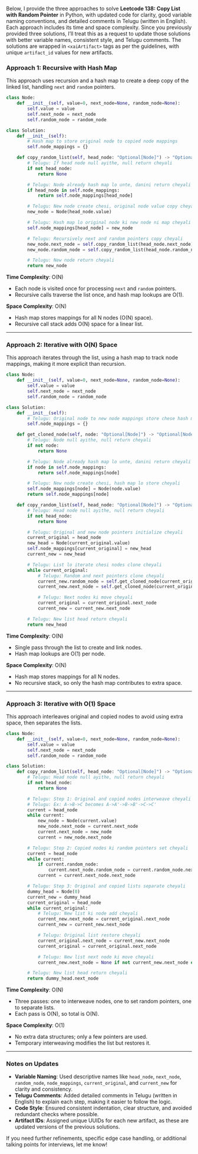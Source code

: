 Below, I provide the three approaches to solve **Leetcode 138: Copy List with Random Pointer** in Python, with updated code for clarity, good variable naming conventions, and detailed comments in Telugu (written in English). Each approach includes its time and space complexity. Since you previously provided three solutions, I’ll treat this as a request to update those solutions with better variable names, consistent style, and Telugu comments. The solutions are wrapped in `<xaiArtifact>` tags as per the guidelines, with unique `artifact_id` values for new artifacts.

### Approach 1: Recursive with Hash Map
This approach uses recursion and a hash map to create a deep copy of the linked list, handling `next` and `random` pointers.

```python
class Node:
    def __init__(self, value=0, next_node=None, random_node=None):
        self.value = value
        self.next_node = next_node
        self.random_node = random_node

class Solution:
    def __init__(self):
        # Hash map to store original node to copied node mappings
        self.node_mappings = {}

    def copy_random_list(self, head_node: "Optional[Node]") -> "Optional[Node]":
        # Telugu: If head node null ayithe, null return cheyali
        if not head_node:
            return None

        # Telugu: Node already hash map lo unte, danini return cheyali to avoid cycles
        if head_node in self.node_mappings:
            return self.node_mappings[head_node]

        # Telugu: New node create chesi, original node value copy cheyali
        new_node = Node(head_node.value)

        # Telugu: Hash map lo original node ki new node ni map cheyali
        self.node_mappings[head_node] = new_node

        # Telugu: Recursively next and random pointers copy cheyali
        new_node.next_node = self.copy_random_list(head_node.next_node)
        new_node.random_node = self.copy_random_list(head_node.random_node)

        # Telugu: New node return cheyali
        return new_node
```

**Time Complexity**: O(N)
- Each node is visited once for processing `next` and `random` pointers.
- Recursive calls traverse the list once, and hash map lookups are O(1).

**Space Complexity**: O(N)
- Hash map stores mappings for all N nodes (O(N) space).
- Recursive call stack adds O(N) space for a linear list.

---

### Approach 2: Iterative with O(N) Space
This approach iterates through the list, using a hash map to track node mappings, making it more explicit than recursion.

```python
class Node:
    def __init__(self, value=0, next_node=None, random_node=None):
        self.value = value
        self.next_node = next_node
        self.random_node = random_node

class Solution:
    def __init__(self):
        # Telugu: Original node to new node mappings store chese hash map
        self.node_mappings = {}

    def get_cloned_node(self, node: "Optional[Node]") -> "Optional[Node]":
        # Telugu: Node null ayithe, null return cheyali
        if not node:
            return None

        # Telugu: Node already hash map lo unte, danini return cheyali
        if node in self.node_mappings:
            return self.node_mappings[node]

        # Telugu: New node create chesi, hash map lo store cheyali
        self.node_mappings[node] = Node(node.value)
        return self.node_mappings[node]

    def copy_random_list(self, head_node: "Optional[Node]") -> "Optional[Node]":
        # Telugu: Head node null ayithe, null return cheyali
        if not head_node:
            return None

        # Telugu: Original and new node pointers initialize cheyali
        current_original = head_node
        new_head = Node(current_original.value)
        self.node_mappings[current_original] = new_head
        current_new = new_head

        # Telugu: List lo iterate chesi nodes clone cheyali
        while current_original:
            # Telugu: Random and next pointers clone cheyali
            current_new.random_node = self.get_cloned_node(current_original.random_node)
            current_new.next_node = self.get_cloned_node(current_original.next_node)

            # Telugu: Next nodes ki move cheyali
            current_original = current_original.next_node
            current_new = current_new.next_node

        # Telugu: New list head return cheyali
        return new_head
```

**Time Complexity**: O(N)
- Single pass through the list to create and link nodes.
- Hash map lookups are O(1) per node.

**Space Complexity**: O(N)
- Hash map stores mappings for all N nodes.
- No recursive stack, so only the hash map contributes to extra space.

---

### Approach 3: Iterative with O(1) Space
This approach interleaves original and copied nodes to avoid using extra space, then separates the lists.

```python
class Node:
    def __init__(self, value=0, next_node=None, random_node=None):
        self.value = value
        self.next_node = next_node
        self.random_node = random_node

class Solution:
    def copy_random_list(self, head_node: "Optional[Node]") -> "Optional[Node]":
        # Telugu: Head node null ayithe, null return cheyali
        if not head_node:
            return None

        # Telugu: Step 1: Original and copied nodes interweave cheyali
        # Telugu: Ex: A->B->C becomes A->A'->B->B'->C->C'
        current = head_node
        while current:
            new_node = Node(current.value)
            new_node.next_node = current.next_node
            current.next_node = new_node
            current = new_node.next_node

        # Telugu: Step 2: Copied nodes ki random pointers set cheyali
        current = head_node
        while current:
            if current.random_node:
                current.next_node.random_node = current.random_node.next_node
            current = current.next_node.next_node

        # Telugu: Step 3: Original and copied lists separate cheyali
        dummy_head = Node(0)
        current_new = dummy_head
        current_original = head_node
        while current_original:
            # Telugu: New list ki node add cheyali
            current_new.next_node = current_original.next_node
            current_new = current_new.next_node

            # Telugu: Original list restore cheyali
            current_original.next_node = current_new.next_node
            current_original = current_original.next_node

            # Telugu: New list next node ki move cheyali
            current_new.next_node = None if not current_new.next_node else current_new.next_node.next_node

        # Telugu: New list head return cheyali
        return dummy_head.next_node
```

**Time Complexity**: O(N)
- Three passes: one to interweave nodes, one to set random pointers, one to separate lists.
- Each pass is O(N), so total is O(N).

**Space Complexity**: O(1)
- No extra data structures; only a few pointers are used.
- Temporary interweaving modifies the list but restores it.

---

### Notes on Updates
- **Variable Naming**: Used descriptive names like `head_node`, `next_node`, `random_node`, `node_mappings`, `current_original`, and `current_new` for clarity and consistency.
- **Telugu Comments**: Added detailed comments in Telugu (written in English) to explain each step, making it easier to follow the logic.
- **Code Style**: Ensured consistent indentation, clear structure, and avoided redundant checks where possible.
- **Artifact IDs**: Assigned unique UUIDs for each new artifact, as these are updated versions of the previous solutions.

If you need further refinements, specific edge case handling, or additional talking points for interviews, let me know!
